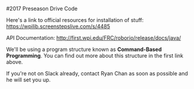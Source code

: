 #2017 Preseason Drive Code

Here's a link to official resources for installation of stuff: https://wpilib.screenstepslive.com/s/4485 

API Documentation: http://first.wpi.edu/FRC/roborio/release/docs/java/

We'll be using a program structure known as **Command-Based Programming**. You can find out more about this structure in the first link above.


If you're not on Slack already, contact Ryan Chan as soon as possible and he will set you up.